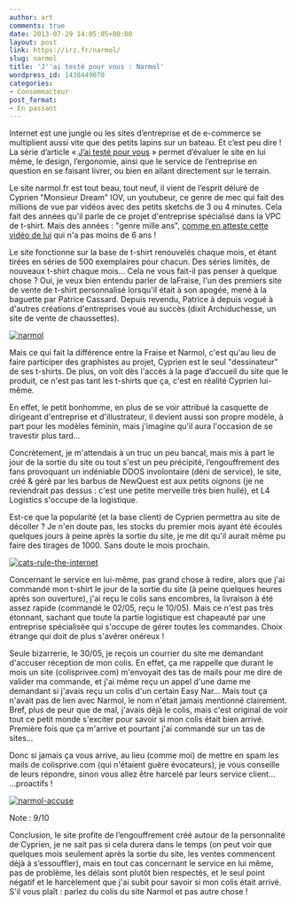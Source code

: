 ```yaml
---
author: art
comments: true
date: 2013-07-29 14:05:05+00:00
layout: post
link: https://irz.fr/narmol/
slug: narmol
title: 'J''ai testé pour vous : Narmol'
wordpress_id: 1438449070
categories:
- Consommacteur
post_format:
- En passant
---
```


Internet est une jungle ou les sites d’entreprise et de e-commerce se multiplient aussi vite que des petits lapins sur un bateau. Et c’est peu dire ! La série d’article « [J’ai testé pour vous](http://irz.fr/tag/jai-teste-pour-vous/) » permet d’évaluer le site en lui même, le design, l’ergonomie, ainsi que le service de l’entreprise en question en se faisant livrer, ou bien en allant directement sur le terrain. <!-- more -->



Le site narmol.fr est tout beau, tout neuf, il vient de l’esprit déluré de Cyprien "Monsieur Dream" IOV, un youtubeur, ce genre de mec qui fait des millions de vue par vidéos avec des petits sketchs de 3 ou 4 minutes. Cela fait des années qu'il parle de ce projet d'entreprise spécialisé dans la VPC de t-shirt. Mais des années : "genre mille ans", [comme en atteste cette vidéo de lui](http://www.dailymotion.com/video/x3mdw8_ne-supportez-plus-monsieur-dream-po_fun) qui n'a pas moins de 6 ans !

Le site fonctionne sur la base de t-shirt renouvelés chaque mois, et étant tirées en séries de 500 exemplaires pour chacun. Des séries limités, de nouveaux t-shirt chaque mois... Cela ne vous fait-il pas penser à quelque chose ? Oui, je veux bien entendu parler de laFraise, l'un des premiers site de vente de t-shirt personnalisé lorsqu'il était à son apogée, mené à la baguette par Patrice Cassard. Depuis revendu, Patrice à depuis vogué à d'autres créations d'entreprises voué au succès (dixit Archiduchesse, un site de vente de chaussettes).

[![narmol](https://static.irz.fr/2013/07/narmol-640x355.png)](http://irz.fr/narmol/narmol/)

Mais ce qui fait la différence entre la Fraise et Narmol, c'est qu'au lieu de faire participer des graphistes au projet, Cyprien est le seul "dessinateur" de ses t-shirts. De plus, on voit dès l'accès à la page d’accueil du site que le produit, ce n'est pas tant les t-shirts que ça, c'est en réalité Cyprien lui-même.

En effet, le petit bonhomme, en plus de se voir attribué la casquette de dirigeant d'entreprise et d'illustrateur, il devient aussi son propre modèle, à part pour les modèles féminin, mais j'imagine qu'il aura l'occasion de se travestir plus tard...

Concrètement, je m'attendais à un truc un peu bancal, mais mis à part le jour de la sortie du site ou tout s'est un peu précipité, l’engouffrement des fans provoquant un indéniable DDOS involontaire (déni de service), le site, créé & géré par les barbus de NewQuest est aux petits oignons (je ne reviendrait pas dessus : c'est une petite merveille très bien huilé), et L4 Logistics s'occupe de la logistique.

Est-ce que la popularité (et la base client) de Cyprien permettra au site de décoller ? Je n'en doute pas, les stocks du premier mois ayant été écoulés quelques jours à peine après la sortie du site, je me dit qu'il aurait même pu faire des tirages de 1000. Sans doute le mois prochain.

[![cats-rule-the-internet](https://static.irz.fr/2013/07/cats-rule-the-internet-640x300.jpg)](http://irz.fr/narmol/cats-rule-the-internet/)

Concernant le service en lui-même, pas grand chose à redire, alors que j'ai commandé mon t-shirt le jour de la sortie du site (à peine quelques heures après son ouverture), j'ai reçu le colis sans encombres, la livraison à été assez rapide (commandé le 02/05, reçu le 10/05). Mais ce n'est pas très étonnant, sachant que toute la partie logistique est chapeauté par une entreprise spécialisée qui s'occupe de gérer toutes les commandes. Choix étrange qui doit de plus s'avérer onéreux !

Seule bizarrerie, le 30/05, je reçois un courrier du site me demandant d'accuser réception de mon colis. En effet, ça me rappelle que durant le mois un site (colisprivee.com) m'envoyait des tas de mails pour me dire de valider ma commande, et j'ai même reçu un appel d'une dame me demandant si j'avais reçu un colis d'un certain Easy Nar... Mais tout ça n'avait pas de lien avec Narmol, le nom n'était jamais mentionné clairement. Bref, plus de peur que de mal, j'avais déjà le colis, mais c'est original de voir tout ce petit monde s'exciter pour savoir si mon colis était bien arrivé. Première fois que ça m'arrive et pourtant j'ai commandé sur un tas de sites...

Donc si jamais ça vous arrive, au lieu (comme moi) de mettre en spam les mails de colisprive.com (qui n'étaient guère évocateurs), je vous conseille de leurs répondre, sinon vous allez être harcelé par leurs service client... ...proactifs !

[![narmol-accuse](https://static.irz.fr/2013/07/narmol-accuse-640x373.png)](https://static.irz.fr/2013/07/narmol-accuse.png)

Note : 9/10

Conclusion, le site profite de l’engouffrement créé autour de la personnalité de Cyprien, je ne sait pas si cela durera dans le temps (on peut voir que quelques mois seulement après la sortie du site, les ventes commencent déjà à s’essouffler), mais en tout cas concernant le service en lui même, pas de problème, les délais sont plutôt bien respectés, et le seul point négatif et le harcèlement que j'ai subit pour savoir si mon colis était arrivé. S'il vous plaît : parlez du colis du site Narmol et pas autre chose !

